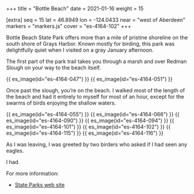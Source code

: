 +++
title = "Bottle Beach"
date = 2021-01-16
weight = 15

[extra]
seq = 15
lat = 46.8949
lon = -124.0433
near = "west of Aberdeen"
markers = "markers.js"
cover = "es-4164-102"
+++

Bottle Beach State Park offers more than a mile of pristine shoreline on the south shore of Grays Harbor. Known mostly for birding, this park was delightfully quiet when I visited on a gray January afternoon.

<!-- more -->

The first part of the park trail takes you through a marsh and over Redman Slough on your way to the beach itself.

{{ es_image(id="es-4164-047") }}
{{ es_image(id="es-4164-051") }}

Once past the slough, you’re on the beach. I walked most of the length of the beach and had it entirely to myself for most of an hour, except for the swarms of birds enjoying the shallow waters.

{{ es_image(id="es-4164-055") }}
{{ es_image(id="es-4164-066") }}
{{ es_image(id="es-4164-090") }}
{{ es_image(id="es-4164-094") }}
{{ es_image(id="es-4164-101") }}
{{ es_image(id="es-4164-102") }}
{{ es_image(id="es-4164-115") }}
{{ es_image(id="es-4164-116") }}

As I was leaving, I was greeted by two birders who asked if I had seen any eagles.

I had.

For more information:

* [State Parks web site](https://parks.state.wa.us/479/Bottle-Beach)
